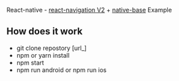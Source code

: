 React-native - [react-navigation V2](https://reactnavigation.org) + [native-base](https://nativebase.io)  Example

## How does it work
* git clone repostory [url_]
* npm or yarn install
* npm start
* npm run android or npm run ios

